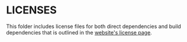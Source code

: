 # LICENSES

This folder includes license files for both direct dependencies and build
dependencies that is outlined in the [website's license page][1].

[1]: https://twopizza9621536.github.io/license
